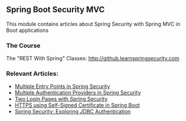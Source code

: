 ## Spring Boot Security MVC

This module contains articles about Spring Security with Spring MVC in Boot applications

### The Course
The "REST With Spring" Classes: http://github.learnspringsecurity.com

### Relevant Articles:
- [Multiple Entry Points in Spring Security](https://www.baeldung.com/spring-security-multiple-entry-points)
- [Multiple Authentication Providers in Spring Security](https://www.baeldung.com/spring-security-multiple-auth-providers)
- [Two Login Pages with Spring Security](https://www.baeldung.com/spring-security-two-login-pages)
- [HTTPS using Self-Signed Certificate in Spring Boot](https://www.baeldung.com/spring-boot-https-self-signed-certificate)
- [Spring Security: Exploring JDBC Authentication](https://www.baeldung.com/spring-security-jdbc-authentication)